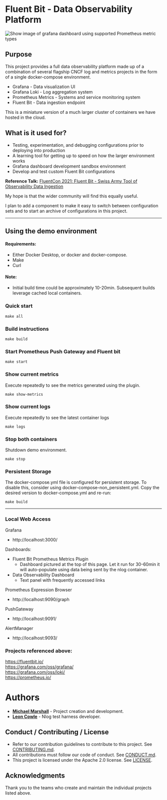 #  Fluent Bit - Data Observability Platform

![ Show image of grafana dashboard using supported Prometheus metric types](https://github.com/neiman-marcus/fluent-bit-data-observability-platform/blob/staging/out-prometheus-metrics-dashboard.png "Demo grafana dashboard showing supported Prometheus metric types")


## Purpose
This project provides a full data observability platform made up of a combination 
of several flagship CNCF log and metrics projects in the form of a single 
docker-compose environment.  
* Grafana - Data visualization UI
* Grafana Loki - Log aggregation system
* Prometheus Metrics - Systems and service monitoring system
* Fluent Bit - Data ingestion endpoint

This is a miniature version of a much larger cluster 
of containers we have hosted in the cloud.  

## What is it used for?
* Testing, experimentation, and 
debugging configurations prior to deploying into production
* A learning tool for getting up to speed on how the larger environment works 
* Grafana dashboard development sandbox environment
* Develop and test custom Fluent Bit configurations

**Reference Talk:** [FluentCon 2021: Fluent Bit - Swiss Army Tool of Observability Data Ingestion](https://sched.co/iKok)

My hope is that the wider community will find this equally useful.

I plan to add a component to make it easy to switch between configuration sets and to start an archive of configurations in this project.

---
## Using the demo environment
#### Requirements:
* Either Docker Desktop, or docker and docker-compose.
* Make
* Curl

#### Note:
* Initial build time could be approximately 10-20min. Subsequent builds leverage cached local containers.
### Quick start
```
make all
```

### Build instructions
```
make build
```

### Start Prometheus Push Gateway and Fluent bit
```
make start
```

### Show current metrics
Execute repeatedly to see the metrics generated using the plugin.
```
make show-metrics
```

### Show current logs
Execute repeatedly to see the latest container logs
```
make logs
```

### Stop both containers
Shutdown demo environment.
```
make stop
```

### Persistent Storage
The docker-compose.yml file is configured for persistent storage.
To disable this, consider using docker-compose-non_persistent.yml.  Copy the desired version to docker-compose.yml and re-run: 
```
make build
```

---
### Local Web Access
Grafana
* http://localhost:3000/
  
Dashboards:
  
* Fluent Bit Prometheus Metrics Plugin
  * Dashboard pictured at the top of this page.  Let it run for 30-60min it will auto-populate using data 
    being sent by the nlog container.
* Data Observability Dashboard
  * Text panel with frequently accessed links

Prometheus Expression Browser
* http://localhost:9090/graph

PushGateway
* http://localhost:9091/

AlertManager
* http://localhost:9093/


### Projects referenced above:
https://fluentbit.io/
<br>
https://grafana.com/oss/grafana/
<br>
https://grafana.com/oss/loki/
<br>
https://prometheus.io/





# Authors

* [**Michael Marshall**](mailto:michael_marshall@neimanmarcus.com) - Project creation and development.
* [**Leon Cowle**](mailto:leon_cowle@neimanmarcus.com) - Nlog test harness developer.

## Conduct / Contributing / License

* Refer to our contribution guidelines to contribute to this project. See [CONTRIBUTING.md](https://github.com/neiman-marcus/nmg-sonarqube/tree/master/CONTRIBUTING.md).
* All contributions must follow our code of conduct. See [CONDUCT.md](https://github.com/neiman-marcus/nmg-sonarqube/tree/master/CONDUCT.md).
* This project is licensed under the Apache 2.0 license. See [LICENSE](https://github.com/neiman-marcus/nmg-sonarqube/tree/master/LICENSE).

## Acknowledgments
Thank you to the teams who create and maintain the individual projects listed above.